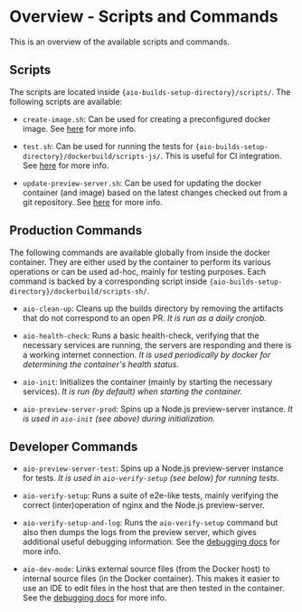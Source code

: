 # Overview - Scripts and Commands


This is an overview of the available scripts and commands.


## Scripts
The scripts are located inside `{aio-builds-setup-directory}/scripts/`. The following scripts are
available:

- `create-image.sh`:
  Can be used for creating a preconfigured docker image.
  See [here](vm-setup--create-docker-image.md) for more info.

- `test.sh`:
  Can be used for running the tests for `{aio-builds-setup-directory}/dockerbuild/scripts-js/`. This is
  useful for CI integration. See [here](misc--integrate-with-ci.md) for more info.

- `update-preview-server.sh`:
  Can be used for updating the docker container (and image) based on the latest changes checked out
  from a git repository. See [here](vm-setup--update-docker-container.md) for more info.


## Production Commands
The following commands are available globally from inside the docker container. They are either used
by the container to perform its various operations or can be used ad-hoc, mainly for testing
purposes. Each command is backed by a corresponding script inside
`{aio-builds-setup-directory}/dockerbuild/scripts-sh/`.

- `aio-clean-up`:
  Cleans up the builds directory by removing the artifacts that do not correspond to an open PR.
  _It is run as a daily cronjob._

- `aio-health-check`:
  Runs a basic health-check, verifying that the necessary services are running, the servers are
  responding and there is a working internet connection.
  _It is used periodically by docker for determining the container's health status._

- `aio-init`:
  Initializes the container (mainly by starting the necessary services).
  _It is run (by default) when starting the container._

- `aio-preview-server-prod`:
  Spins up a Node.js preview-server instance.
  _It is used in `aio-init` (see above) during initialization._


## Developer Commands

- `aio-preview-server-test`:
  Spins up a Node.js preview-server instance for tests.
  _It is used in `aio-verify-setup` (see below) for running tests._

- `aio-verify-setup`:
  Runs a suite of e2e-like tests, mainly verifying the correct (inter)operation of nginx and the
  Node.js preview-server.

- `aio-verify-setup-and-log`:
  Runs the `aio-verify-setup` command but also then dumps the logs from the preview server, which
  gives additional useful debugging information. See the [debugging docs](misc--debug-docker-container.md)
  for more info.

- `aio-dev-mode`:
  Links external source files (from the Docker host) to internal source files (in the Docker
  container). This makes it easier to use an IDE to edit files in the host that are then
  tested in the container. See the [debugging docs](misc--debug-docker-container.md) for more info.